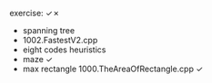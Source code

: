 exercise: ✓✗
- spanning tree
- 1002.FastestV2.cpp
- eight codes heuristics
- maze ✓
- max rectangle 1000.TheAreaOfRectangle.cpp ✓